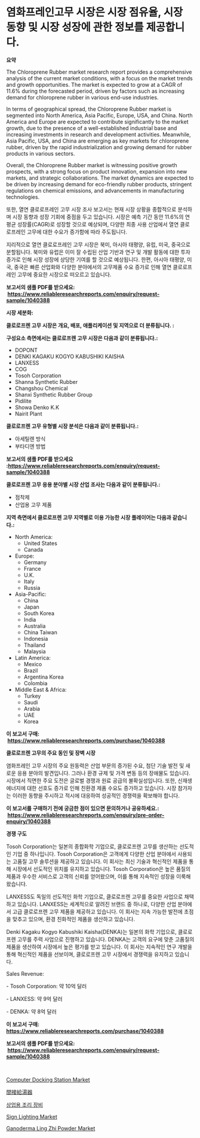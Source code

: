 <p><h1>염화프레인고무 시장은 시장 점유율, 시장 동향 및 시장 성장에 관한 정보를 제공합니다.</h1></p><p><strong>요약</strong></p>
<p><p>The Chloroprene Rubber market research report provides a comprehensive analysis of the current market conditions, with a focus on the market trends and growth opportunities. The market is expected to grow at a CAGR of 11.6% during the forecasted period, driven by factors such as increasing demand for chloroprene rubber in various end-use industries.</p><p>In terms of geographical spread, the Chloroprene Rubber market is segmented into North America, Asia Pacific, Europe, USA, and China. North America and Europe are expected to contribute significantly to the market growth, due to the presence of a well-established industrial base and increasing investments in research and development activities. Meanwhile, Asia Pacific, USA, and China are emerging as key markets for chloroprene rubber, driven by the rapid industrialization and growing demand for rubber products in various sectors.</p><p>Overall, the Chloroprene Rubber market is witnessing positive growth prospects, with a strong focus on product innovation, expansion into new markets, and strategic collaborations. The market dynamics are expected to be driven by increasing demand for eco-friendly rubber products, stringent regulations on chemical emissions, and advancements in manufacturing technologies.</p><p>또한, 열연 클로로프레인 고무 시장 조사 보고서는 현재 시장 상황을 종합적으로 분석하며 시장 동향과 성장 기회에 중점을 두고 있습니다. 시장은 예측 기간 동안 11.6%의 연평균 성장률(CAGR)로 성장할 것으로 예상되며, 다양한 최종 사용 산업에서 열연 클로로프레인 고무에 대한 수요가 증가함에 따라 주도됩니다.</p><p>지리적으로 열연 클로로프레인 고무 시장은 북미, 아시아 태평양, 유럽, 미국, 중국으로 분할됩니다. 북미와 유럽은 이미 잘 수립된 산업 기반과 연구 및 개발 활동에 대한 투자 증가로 인해 시장 성장에 상당한 기여를 할 것으로 예상됩니다. 한편, 아시아 태평양, 미국, 중국은 빠른 산업화와 다양한 분야에서의 고무제품 수요 증가로 인해 열연 클로로프레인 고무에 중요한 시장으로 떠오르고 있습니다.</p></p>
<p><strong>보고서의 샘플 PDF를 받으세요: &nbsp;<a href="https://www.reliableresearchreports.com/enquiry/request-sample/1040388">https://www.reliableresearchreports.com/enquiry/request-sample/1040388</a></strong></p>
<p><strong>시장 세분화:</strong></p>
<p><strong> 클로로프렌 고무 시장은 개요, 배포, 애플리케이션 및 지역으로 더 분류됩니다. :</strong></p>
<p><strong>구성요소 측면에서는 클로로프렌 고무 시장은 다음과 같이 분류됩니다.:</strong></p>
<p><ul><li>DOPONT</li><li>DENKI KAGAKU KOGYO KABUSHIKI KAISHA</li><li>LANXESS</li><li>COG</li><li>Tosoh Corporation</li><li>Shanna Synthetic Rubber</li><li>Changshou Chemical</li><li>Shanxi Synthetic Rubber Group</li><li>Pidilite</li><li>Showa Denko K.K</li><li>Nairit Plant</li></ul></p>
<p><strong> 클로로프렌 고무 유형별 시장 분석은 다음과 같이 분류됩니다.:</strong></p>
<p><ul><li>아세틸렌 방식</li><li>부타디엔 방법</li></ul></p>
<p><strong>보고서의 샘플 PDF를 받으세요 :<a href="https://www.reliableresearchreports.com/enquiry/request-sample/1040388">https://www.reliableresearchreports.com/enquiry/request-sample/1040388</a></strong></p>
<p><strong> 클로로프렌 고무 응용 분야별 시장 산업 조사는 다음과 같이 분류됩니다.:</strong></p>
<p><ul><li>점착제</li><li>산업용 고무 제품</li></ul></p>
<p><strong>지역 측면에서 클로로프렌 고무 지역별로 이용 가능한 시장 플레이어는 다음과 같습니다.:</strong></p>
<p><ul>
    <li>
        North America:
        <ul>
            <li>United States</li>
            <li>Canada</li>
        </ul>
    </li>
    <li>
        Europe:
        <ul>
            <li>Germany</li>
            <li>France</li>
            <li>U.K.</li>
            <li>Italy</li>
            <li>Russia</li>
        </ul>
    </li>
    <li>
        Asia-Pacific:
        <ul>
            <li>China</li>
            <li>Japan</li>
            <li>South Korea</li>
            <li>India</li>
            <li>Australia</li>
            <li>China Taiwan</li>
            <li>Indonesia</li>
            <li>Thailand</li>
            <li>Malaysia</li>
        </ul>
    </li>
    <li>
        Latin America:
        <ul>
            <li>Mexico</li>
            <li>Brazil</li>
            <li>Argentina Korea</li>
            <li>Colombia</li>
        </ul>
    </li>
    <li>
        Middle East & Africa:
        <ul>
            <li>Turkey</li>
            <li>Saudi</li>
            <li>Arabia</li>
            <li>UAE</li>
            <li>Korea</li>
        </ul>
    </li>
    </ul></p>
<p><strong>이 보고서 구매: &nbsp;<a href="https://www.reliableresearchreports.com/purchase/1040388">https://www.reliableresearchreports.com/purchase/1040388</a></strong></p>
<p><strong>클로로프렌 고무의 주요 동인 및 장벽 시장</strong></p>
<p><p>염화프레인 고무 시장의 주요 원동력은 산업 부문의 증가된 수요, 첨단 기술 발전 및 새로운 응용 분야의 발견입니다. 그러나 환경 규제 및 가격 변동 등의 장애물도 있습니다. 시장에서 직면한 주요 도전은 글로벌 경쟁과 원료 공급의 불확실성입니다. 또한, 신재생 에너지에 대한 선호도 증가로 인해 친환경 제품 수요도 증가하고 있습니다. 시장 참가자는 이러한 동향을 주시하고 적시에 대응하여 성공적인 경쟁력을 확보해야 합니다.</p></p>
<p><strong>이 보고서를 구매하기 전에 궁금한 점이 있으면 문의하거나 공유하세요.: &nbsp;<a href="https://www.reliableresearchreports.com/enquiry/pre-order-enquiry/1040388">https://www.reliableresearchreports.com/enquiry/pre-order-enquiry/1040388</a></strong></p>
<p><strong>경쟁 구도</strong></p>
<p><p>Tosoh Corporation는 일본의 종합화학 기업으로, 클로로프렌 고무를 생산하는 선도적인 기업 중 하나입니다. Tosoh Corporation은 고객에게 다양한 산업 분야에서 사용되는 고품질 고무 솔루션을 제공하고 있습니다. 이 회사는 최신 기술과 혁신적인 제품을 통해 시장에서 선도적인 위치를 유지하고 있습니다. Tosoh Corporation은 높은 품질의 제품과 우수한 서비스로 고객의 신뢰를 얻어왔으며, 이를 통해 지속적인 성장을 이룩해 왔습니다.</p><p>LANXESS도 독일의 선도적인 화학 기업으로, 클로로프렌 고무를 중요한 사업으로 채택하고 있습니다. LANXESS는 세계적으로 알려진 브랜드 중 하나로, 다양한 산업 분야에서 고급 클로로프렌 고무 제품을 제공하고 있습니다. 이 회사는 지속 가능한 발전에 초점을 맞추고 있으며, 환경 친화적인 제품을 생산하고 있습니다.</p><p>Denki Kagaku Kogyo Kabushiki Kaisha(DENKA)는 일본의 화학 기업으로, 클로로프렌 고무를 주력 사업으로 진행하고 있습니다. DENKA는 고객의 요구에 맞춘 고품질의 제품을 생산하여 시장에서 높은 평가를 받고 있습니다. 이 회사는 지속적인 연구 개발을 통해 혁신적인 제품을 선보이며, 클로로프렌 고무 시장에서 경쟁력을 유지하고 있습니다.</p><p>Sales Revenue:</p><p>- Tosoh Corporation: 약 10억 달러</p><p>- LANXESS: 약 9억 달러</p><p>- DENKA: 약 8억 달러</p></p>
<p><strong>이 보고서 구매: &nbsp; <a href="https://www.reliableresearchreports.com/purchase/1040388">https://www.reliableresearchreports.com/purchase/1040388</a></strong></p>
<p><strong>보고서의 샘플 PDF를 받으세요: &nbsp;<a href="https://www.reliableresearchreports.com/enquiry/request-sample/1040388">https://www.reliableresearchreports.com/enquiry/request-sample/1040388</a></strong><strong></strong></p>
<p>&nbsp;</p>
<p><p><a href="https://issuu.com/reportprime-2/docs/computer-docking-station-market-size-2030.pptx">Computer Docking Station Market</a></p><p><a href="https://github.com/jkjreqjscoxx7/Market-Research-Report-List-1/blob/main/97810504701.md">間接給湯器</a></p><p><a href="https://github.com/nuekbpymrrz5/Market-Research-Report-List-1/blob/main/65908884214.md">상업용 조리 장비</a></p><p><a href="https://github.com/castoriffic/Market-Research-Report-List-3/blob/main/sign-lighting-market.md">Sign Lighting Market</a></p><p><a href="https://issuu.com/reportprime-2/docs/ganoderma-ling-zhi-powder-market-size-2030.pptx">Ganoderma Ling Zhi Powder Market</a></p></p>